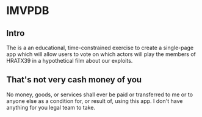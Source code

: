 # IMVPDB

## Intro
The is a an educational, time-constrained exercise to create a single-page app which will allow
users to vote on which actors will play the members of HRATX39 in a hypothetical film about our
exploits.

## That's not very cash money of you
No money, goods, or services shall ever be paid or transferred to me or to anyone else as a condition 
for, or result of, using this app. I don't have anything for you legal team to take.